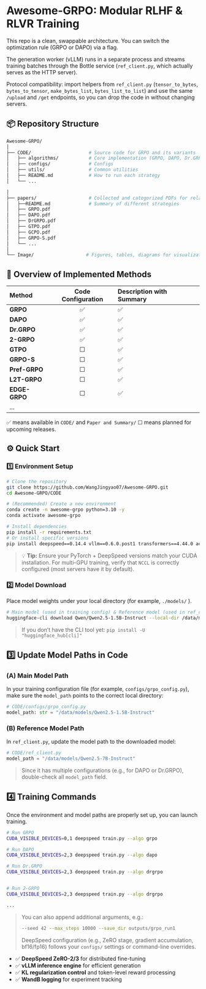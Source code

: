 # Awesome-GRPO: Modular RLHF & RLVR Training


This repo is a clean, swappable architecture. You can switch the optimization rule (GRPO or DAPO) via a flag. 

The generation worker (vLLM) runs in a separate process and streams training batches through the Bottle service (`ref_client.py`, which actually serves as the HTTP server).

Protocol compatibility: import helpers from `ref_client.py` (`tensor_to_bytes`, `bytes_to_tensor`, `make_bytes_list`, `bytes_list_to_list`) and use the same `/upload` and `/get` endpoints, so you can drop the code in without changing servers.



## 📦 Repository Structure

```bash
Awesome-GRPO/
│
├── CODE/                     # Source code for GRPO and its variants
│   ├── algorithms/           # Core implementation (GRPO, DAPO, Dr.GRPO etc.)
│   ├── configs/              # Configs
│   ├── utils/                # Common utilities
│   ├── README.md             # How to run each strategy
│   └── ...

│
├── papers/                   # Collected and categorized PDFs for related research
│   ├──README.md              # Summary of different strategies
│   ├── GRPO.pdf
│   ├── DAPO.pdf
│   ├── DrGRPO.pdf
│   ├── GTPO.pdf
│   ├── GCPO.pdf
│   ├── GRPO-S.pdf
│   └── ...
│
└── Image/                   # Figures, tables, diagrams for visualization
````



## 🧠 Overview of Implemented Methods

| Method        | Code Configuration | Description with Summary |
| :------------ | :----------------: | :----------------------- |
| **GRPO**      |         ✅          | ✅                        |
| **DAPO**      |         ✅          | ✅                        |
| **Dr.GRPO**   |         ✅          | ✅                        |
| **2-GRPO** |         ✅          | ✅                        |
| **GTPO**      |         ☐          | ✅                        |
| **GRPO-S**    |         ☐          | ✅                        |
| **Pref-GRPO** |         ☐          | ✅                        |
| **L2T-GRPO** |         ☐          | ✅                        |
| **EDGE-GRPO** |         ☐          | ✅                        |
| ...           |                    |                          |

✅ means available in `CODE/` and `Paper and Summary/`
☐ means planned for upcoming releases.



## ⚙️ Quick Start


### 1️⃣ Environment Setup

```bash
# Clone the repository
git clone https://github.com/WangJingyao07/Awesome-GRPO.git
cd Awesome-GRPO/CODE

# (Recommended) Create a new environment
conda create -n awesome-grpo python=3.10 -y
conda activate awesome-grpo

# Install dependencies
pip install -r requirements.txt
# Or install specific versions
pip install deepspeed==0.14.4 vllm==0.6.0.post1 transformers==4.44.0 accelerate==0.33.0
```

> 💡 **Tip:** Ensure your PyTorch + DeepSpeed versions match your CUDA installation.
> For multi-GPU training, verify that `NCCL` is correctly configured (most servers have it by default).



### 2️⃣ Model Download

Place model weights under your local directory (for example, `./models/` ).

```bash
# Main model (used in training config) & Reference model (used in ref_client.py)
huggingface-cli download Qwen/Qwen2.5-1.5B-Instruct --local-dir /data/models/Qwen2.5-1.5B-Instruct
```

> If you don’t have the CLI tool yet:
> `pip install -U "huggingface_hub[cli]"`



## 3️⃣ Update Model Paths in Code

### (A) Main Model Path

In your training configuration file (for example, `configs/grpo_config.py`), make sure the `model_path` points to the correct local directory:

```python
# CODE/configs/grpo_config.py
model_path: str = "/data/models/Qwen2.5-1.5B-Instruct"
```

### (B) Reference Model Path

In `ref_client.py`, update the model path to the downloaded model:

```python
# CODE/ref_client.py
model_path = "/data/models/Qwen2.5-7B-Instruct"
```

> Since it has multiple configurations (e.g., for DAPO or Dr.GRPO), double-check all `model_path` field.



## 4️⃣ Training Commands

Once the environment and model paths are properly set up, you can launch training.

```bash
# Run GRPO
CUDA_VISIBLE_DEVICES=0,1 deepspeed train.py --algo grpo

# Run DAPO
CUDA_VISIBLE_DEVICES=2,3 deepspeed train.py --algo dapo

# Run Dr.GRPO
CUDA_VISIBLE_DEVICES=2,3 deepspeed train.py --algo drgrpo


# Run 2-GRPO
CUDA_VISIBLE_DEVICES=2,3 deepspeed train.py --algo drgrpo

...

```

> You can also append additional arguments, e.g.:
>
> ```bash
> --seed 42 --max_steps 10000 --save_dir outputs/grpo_run1
> ```
>
> DeepSpeed configuration (e.g., ZeRO stage, gradient accumulation, bf16/fp16) follows your `configs/` settings or command-line overrides.



* ✅ **DeepSpeed ZeRO-2/3** for distributed fine-tuning
* ✅ **vLLM inference engine** for efficient generation
* ✅ **KL regularization control** and token-level reward processing
* ✅ **WandB logging** for experiment tracking



